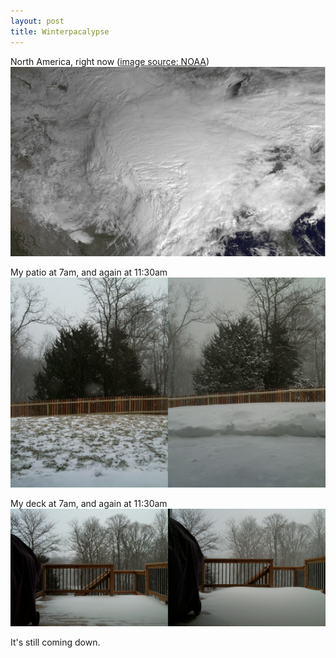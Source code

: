 ```yaml
---
layout: post
title: Winterpacalypse
---
```


North America, right now ([image source: NOAA][1])
<a href="/static/images/map.png">
    <img src="/static/images/map_thumb.png" width="540" />
</a>

My patio at 7am, and again at 11:30am
<a href="/static/images/patio_composite.png">
    <img src="/static/images/patio_composite_thumb.png" width="540" />
</a>

My deck at 7am, and again at 11:30am
<a href="/static/images/deck_composite.png.png">
    <img src="/static/images/deck_composite_thumb.png" width="540" />
</a>

It's still coming down.


[1]: http://nnvl.noaa.gov/MediaDetail.php?MediaID=640&MediaTypeID=1&sms_ss=twitter&at_xt=4d4859aadf12521d,0